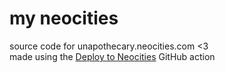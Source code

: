 # my neocities
source code for unapothecary.neocities.com <3<br>
made using the <a target="_blank" href="https://github.com/marketplace/actions/deploy-to-neocities">Deploy to Neocities</a> GitHub action
